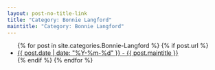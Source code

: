 ```yaml
---
layout: post-no-title-link
title: "Category: Bonnie Langford"
maintitle: "Category: Bonnie Langford"
---
```


<ul>
  {% for post in site.categories.Bonnie-Langford %}
    {% if post.url %}
        <li><a href="{{ post.url }}">{{ post.date | date: "%Y-%m-%d" }} - {{ post.maintitle }}</a></li>
    {% endif %}
  {% endfor %}
</ul>

